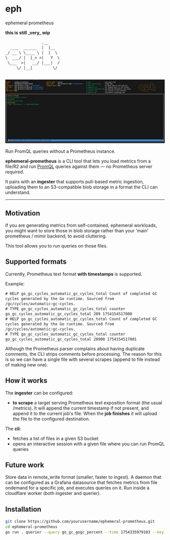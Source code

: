 # eph

ephemeral prometheus

**this is still \_very\_ wip**

```
                .__     
  ____  ______  |  |__  
_/ __ \ \____ \ |  |  \ 
\  ___/ |  |_> >|   Y  \
 \___  >|   __/ |___|  /
     \/ |__|         \/ 
     
```


![](images/image.png)


Run PromQL queries without a Prometheus instance.

**ephemeral-prometheus** is a CLI tool that lets you load metrics from a file/R2 and run [PromQL](https://prometheus.io/docs/prometheus/latest/querying/basics/) queries against them — no Prometheus server required.

It pairs with an **ingester** that supports pull-based metric ingestion, uploading them to an S3-compatible blob storage in a format the CLI can understand.

---
## Motivation
If you are generating metrics from self-contained, ephemeral workloads, you might want to store those in blob storage rather than your 'main' prometheus / mimir backend, to avoid cluttering. 

This tool allows you to run queries on those files.

## Supported formats

Currently, Prometheus text format **with timestamps** is supported. 

Example:
```
# HELP go_gc_cycles_automatic_gc_cycles_total Count of completed GC cycles generated by the Go runtime. Sourced from /gc/cycles/automatic:gc-cycles.
# TYPE go_gc_cycles_automatic_gc_cycles_total counter
go_gc_cycles_automatic_gc_cycles_total 209 1754154517000
# HELP go_gc_cycles_automatic_gc_cycles_total Count of completed GC cycles generated by the Go runtime. Sourced from /gc/cycles/automatic:gc-cycles.
# TYPE go_gc_cycles_automatic_gc_cycles_total counter
go_gc_cycles_automatic_gc_cycles_total 20900 1754154517001
```

Although the Prometheus parser complains about having duplicate comments, the CLI strips comments before processing. The reason for this is so we can have a single file with several scrapes (append to file instead of making new one).


## How it works
The **ingester** can be configured:
 - **to scrape** a target serving Prometheus text exposition format (the usual /metrics). It will append the current timestamp if not present, and append it to the current job's file. When the **job finishes** it will upload the file to the configured destination.

The **cli**:
 - fetches a list of files in a given S3 bucket
 - opens an interactive session with a given file where you can run PromQL queries


## Future work

Store data in remote_write format (smaller, faster to ingest).
A daemon that can be configured as a Grafana datasource that fetches metrics from file ondemand for a specific job, and executes queries on it.
Run inside a cloudflare worker (both ingester and querier).

## Installation

```bash
git clone https://github.com/yourusername/ephemeral-prometheus.git
cd ephemeral-prometheus
go run . querier --query go_gc_gogc_percent --time 1754335979103 --keyId $ACCESS_KEY_ID --secretKey $SECRET_ACCESS_KEY --endpoint $R2_BUCKET_ENDPOINT --bucket $R2_BUCKET_NAME
